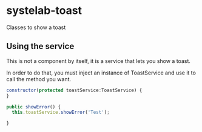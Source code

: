 # systelab-toast

Classes to show a toast

## Using the service

This is not a component by itself, it is a service that lets you show a toast.

In order to do that, you must inject an instance of ToastService and use it to call the method you want.

```javascript
constructor(protected toastService:ToastService) {
}

public showError() {
  this.toastService.showError('Test');

}
```

